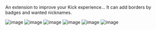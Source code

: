 An extension to improve your Kick experience...
It can add borders by badges and wanted nicknames.


![image](https://github.com/user-attachments/assets/25c6aa98-6ff0-4f65-8890-53cdf8d4641b)
![image](https://github.com/user-attachments/assets/71585441-4337-4f9e-9811-18c9c6b89002)
![image](https://github.com/user-attachments/assets/c1e6b0f2-9010-438c-99bf-d9b9dcbf9326)
![image](https://github.com/user-attachments/assets/f96e8264-8d5d-4c8d-a714-e656585a09ca)
![image](https://github.com/user-attachments/assets/459bb2f2-5990-4b5d-930c-ff45fbbfb109)
![image](https://github.com/user-attachments/assets/e7e2995d-40cf-48b2-989f-1f67cd9a96b7)
